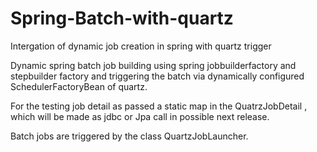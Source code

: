 # Spring-Batch-with-quartz
 Intergation of dynamic job creation in spring with quartz trigger
 
 Dynamic spring batch job building using spring jobbuilderfactory and stepbuilder factory and triggering the batch via dynamically configured SchedulerFactoryBean of quartz.
 
 
 For the testing job detail as passed a static map in the QuatrzJobDetail , which will be made as jdbc or Jpa call in possible next release.
 
 Batch jobs are triggered by the class QuartzJobLauncher.
 

